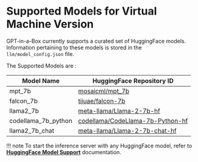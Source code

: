 # Supported Models for Virtual Machine Version

GPT-in-a-Box currently supports a curated set of HuggingFace models. Information pertaining to these models is stored in the ```llm/model_config.json``` file.

The Supported Models are :

| Model Name | HuggingFace Repository ID |
| --- | --- |
| mpt_7b | [mosaicml/mpt_7b](https://huggingface.co/mosaicml/mpt-7b) |
| falcon_7b | [tiiuae/falcon-7b](https://huggingface.co/tiiuae/falcon-7b) |
| llama2_7b | [meta-llama/Llama-2-7b-hf](https://huggingface.co/meta-llama/Llama-2-7b-hf) |
| codellama_7b_python | [codellama/CodeLlama-7b-Python-hf](https://huggingface.co/codellama/CodeLlama-7b-Python-hf) |
| llama2_7b_chat | [meta-llama/Llama-2-7b-chat-hf](https://huggingface.co/meta-llama/Llama-2-7b-chat-hf) |

!!! note
    To start the inference server with any HuggingFace model, refer to [**HuggingFace Model Support**](huggingface_model.md) documentation.